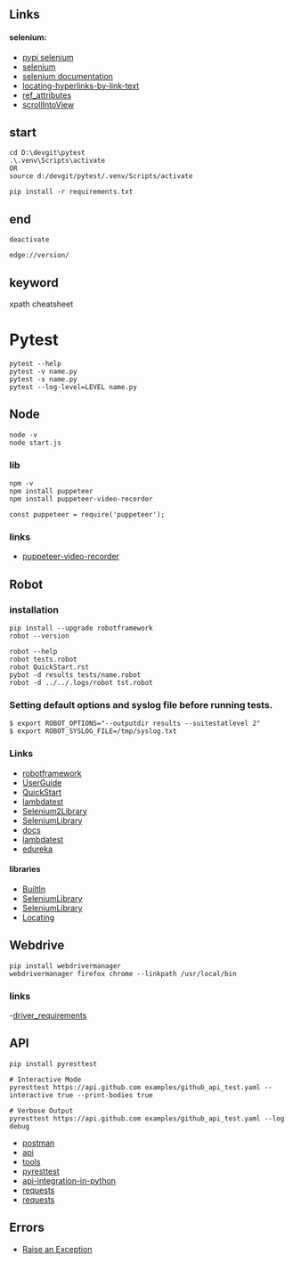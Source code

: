 ## Links
#### selenium:
- [pypi selenium](https://pypi.org/project/selenium/)
- [selenium](https://www.selenium.dev/)
- [selenium documentation](https://www.selenium.dev/documentation/en/)
- [locating-hyperlinks-by-link-text](https://selenium-python.readthedocs.io/locating-elements.html#locating-hyperlinks-by-link-text)
- [ref_attributes](https://www.w3schools.com/tags/ref_attributes.asp)
- [scrollIntoView](https://developer.mozilla.org/ru/docs/Web/API/Element/scrollIntoView)

## start
```
cd D:\devgit\pytest
.\.venv\Scripts\activate
OR
source d:/devgit/pytest/.venv/Scripts/activate

pip install -r requirements.txt
```

## end
`deactivate`

`edge://version/`

## keyword
xpath cheatsheet

# Pytest
```
pytest --help
pytest -v name.py
pytest -s name.py
pytest --log-level=LEVEL name.py
```

## Node

```
node -v
node start.js
```
### lib
```
npm -v
npm install puppeteer
npm install puppeteer-video-recorder
```
```nodejs
const puppeteer = require('puppeteer');
```
### links
- [puppeteer-video-recorder](https://github.com/shaynet10/puppeteer-video-recorder)


## Robot
### installation
```
pip install --upgrade robotframework
robot --version
```

```
robot --help
robot tests.robot
robot QuickStart.rst
pybot -d results tests/name.robot
robot -d ../../.logs/robot tst.robot
```

### Setting default options and syslog file before running tests.
```
$ export ROBOT_OPTIONS="--outputdir results --suitestatlevel 2"
$ export ROBOT_SYSLOG_FILE=/tmp/syslog.txt
```

### Links
- [robotframework](https://robotframework.org/)
- [UserGuide](https://robotframework.org/robotframework/latest/RobotFrameworkUserGuide.html)
- [QuickStart](https://github.com/robotframework/QuickStartGuide/blob/master/QuickStart.rst)
- [lambdatest](https://www.lambdatest.com/support/docs/robot-with-selenium-running-robot-automation-scripts-on-lambdatest-selenium-grid/)
- [Selenium2Library](https://robotframework.org/Selenium2Library/Selenium2Library.html)
- [SeleniumLibrary](https://robotframework.org/SeleniumLibrary/SeleniumLibrary.html)
- [docs](https://robocorp.com/docs/)
- [lambdatest](https://www.lambdatest.com/blog/robot-framework-tutorial/)
- [edureka](https://www.edureka.co/blog/robot-framework-tutorial/)

#### libraries
- [BuiltIn](http://robotframework.org/robotframework/latest/libraries/BuiltIn.html)
- [SeleniumLibrary](https://github.com/robotframework/SeleniumLibrary)
- [SeleniumLibrary](https://robotframework.org/SeleniumLibrary/SeleniumLibrary.html)
- [Locating](https://robotframework.org/SeleniumLibrary/SeleniumLibrary.html#Locating%20elements)


## Webdrive
```
pip install webdrivermanager
webdrivermanager firefox chrome --linkpath /usr/local/bin
```

### links
-[driver_requirements](https://www.selenium.dev/documentation/en/webdriver/driver_requirements/)

## API

```
pip install pyresttest

# Interactive Mode
pyresttest https://api.github.com examples/github_api_test.yaml --interactive true --print-bodies true

# Verbose Output
pyresttest https://api.github.com examples/github_api_test.yaml --log debug
```

- [postman](https://www.guru99.com/postman-tutorial.html)
- [api](https://www.guru99.com/api-testing.html)
- [tools](https://www.guru99.com/top-6-api-testing-tool.html)
- [pyresttest](https://github.com/svanoort/pyresttest)
- [api-integration-in-python](https://realpython.com/api-integration-in-python/)
- [requests](https://docs.python-requests.org/en/master/index.html)
- [requests](https://realpython.com/python-requests/)


## Errors
- [Raise an Exception](https://www.w3schools.com/python/gloss_python_raise.asp)

